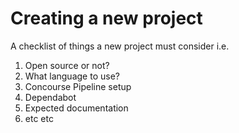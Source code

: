 # Creating a new project

A checklist of things a new project must consider i.e.

1. Open source or not?
2. What language to use?
3. Concourse Pipeline setup
4. Dependabot
5. Expected documentation
6. etc etc